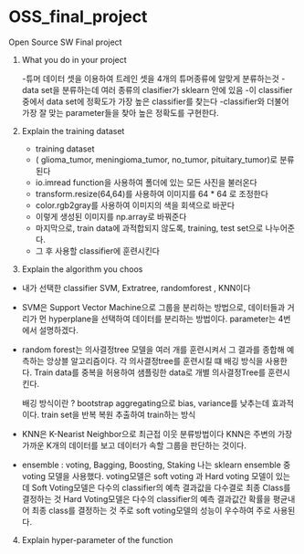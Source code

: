 # OSS_final_project
Open Source SW Final project

1. What you do in your project

   -튜머 데이터 셋을 이용하여 트레인 셋을 4개의 튜머종류에 알맞게 분류하는것
   -data set을 분류하는데 여러 종류의 clasifier가 sklearn 안에 있음
   -이 classifier 중에서 data set에 정확도가 가장 높은 classifier를 찾는다
   -classifier와 더불어 가장 잘 맞는 parameter들을 찾아 높은 정확도를 구현한다.
   
2. Explain the training dataset
   - training dataset
   - ( glioma_tumor, meningioma_tumor, no_tumor, pituitary_tumor)로 분류된다
   - io.imread function을 사용하여 폴더에 있는 모든 사진을 불러온다
   - transform.resize(64,64)를 사용하여 이미지를 64 * 64 로 조정한다
   - color.rgb2gray를 사용하여 이미지의 색을 회색으로 바꾼다
   - 이렇게 생성된 이미지를 np.array로 바꿔준다
   - 마지막으로, train data에 과적합되지 않도록, training, test set으로 나누어준다.
   - 그 후 사용할 classifier에 훈련시킨다
 
 
 3. Explain the algorithm you choos
   - 내가 선택한 classifier SVM, Extratree, randomforest , KNN이다
   - SVM은 Support Vector Machine으로 그룹을 분리하는 방법으로, 데이터들과 거리가 먼 hyperplane을
     선택하여 데이터를 분리하는 방법이다.
     parameter는 4번에서 설명하겠다.
     
   - random forest는 의사결정tree 모델을 여러 개를 훈련시켜서 그 결과를 종합해 예측하는 앙상블 알고리즘이다.
     각 의사결정tree를 훈련시킬 떄 배깅 방식을 사용한다. Train data를 중복을 허용하여 샘플링한 data로
     개별 의사결정Tree를 훈련시킨다.
     
     배깅 방식이란 ?
     bootstrap aggregating으로 bias, variance를 낮추는데 효과적이다.
     train set을 반복 복원 추출하여 train하는 방식
     
   - KNN은 K-Nearist Neighbor으로 최근접 이웃 분류방법이다
     KNN은 주변의 가장 가까운 K개의 데이터를 보고 데이터가 속할 그룹을 판단하는 것이다. 
   
   - ensemble : voting, Bagging, Boosting, Staking
     나는 sklearn ensemble 중 voting 모델을 사용했다.
     voting모델은 soft voting 과 Hard voting 모델이 있는데
     Soft Voting모델은 다수의 classifier의 예측 결과값을 다수결로 최종 Class를 결정하는 것
     Hard Voting모델은 다수의 classifier의 예측 결과값간 확률을 평균내어 최종 class를 결정하는 것
     주로 soft voting모델의 성능이 우수하여 주로 사용된다.
     
  4. Explain hyper-parameter of the function
    
    
